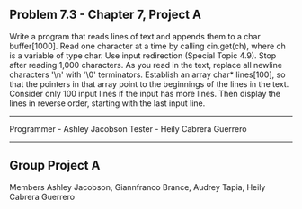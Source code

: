 Problem 7.3 - Chapter 7, Project A
---------------------------------------------
Write a program that reads lines of text and appends them to a char buffer[1000].
Read one character at a time by calling cin.get(ch), where ch is a variable of type char.
Use input redirection (Special Topic 4.9).
Stop after reading 1,000 characters.
As you read in the text, replace all newline characters '\n' with '\0' terminators.
Establish an array char* lines[100], so that the pointers in that array point to the
beginnings of the lines in the text. Consider only 100 input lines if the input
has more lines. Then display the lines in reverse order, starting with the last input line.

---------------------------------------------
Programmer - Ashley Jacobson
Tester - Heily Cabrera Guerrero

---------------------------------------------
Group Project A 
---------------------------------------------
Members
Ashley Jacobson,
Giannfranco Brance,
Audrey Tapia,
Heily Cabrera Guerrero
